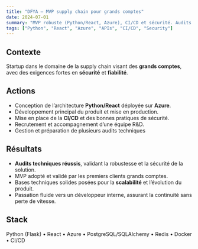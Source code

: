 ```yaml
---
title: "DFYA — MVP supply chain pour grands comptes"
date: 2024-07-01
summary: "MVP robuste (Python/React, Azure), CI/CD et sécurité. Audits techniques grands comptes réussis."
tags: ["Python", "React", "Azure", "APIs", "CI/CD", "Security"]
---
```


## Contexte
Startup dans le domaine de la supply chain visant des **grands comptes**, avec des exigences fortes en **sécurité** et **fiabilité**.

## Actions
- Conception de l’architecture **Python/React** déployée sur **Azure**.  
- Développement principal du produit et mise en production.  
- Mise en place de la **CI/CD** et des bonnes pratiques de sécurité.  
- Recrutement et accompagnement d’une équipe R&D.  
- Gestion et préparation de plusieurs audits techniques

## Résultats
- **Audits techniques réussis**, validant la robustesse et la sécurité de la solution.  
- MVP adopté et validé par les premiers clients grands comptes.  
- Bases techniques solides posées pour la **scalabilité** et l’évolution du produit.
- Passation fluide vers un développeur interne, assurant la continuité sans perte de vitesse.

## Stack
Python (Flask) • React • Azure • PostgreSQL/SQLAlchemy • Redis • Docker • CI/CD